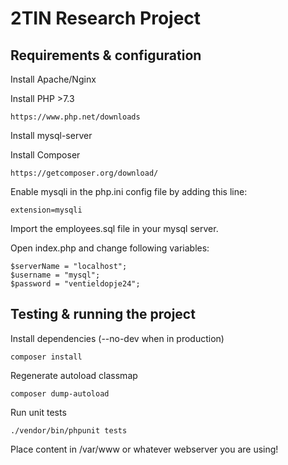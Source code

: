 # 2TIN Research Project
## Requirements & configuration
Install Apache/Nginx

Install PHP >7.3
```
https://www.php.net/downloads
```
Install mysql-server

Install Composer
```
https://getcomposer.org/download/
```
Enable mysqli in the php.ini config file by adding this line:
```
extension=mysqli
```
Import the employees.sql file in your mysql server. 

Open index.php and change following variables:
```
$serverName = "localhost";
$username = "mysql";
$password = "ventieldopje24";
```

## Testing & running the project
Install dependencies (--no-dev when in production)
```
composer install
```
Regenerate autoload classmap
```
composer dump-autoload
```

Run unit tests
```
./vendor/bin/phpunit tests
```

Place content in /var/www or whatever webserver you are using!
